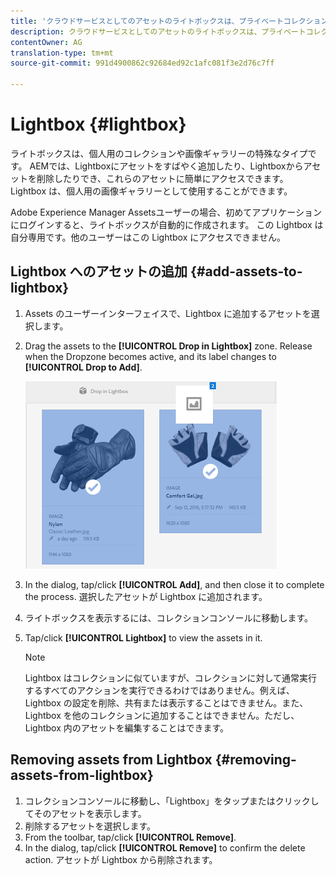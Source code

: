 ```yaml
---
title: 'クラウドサービスとしてのアセットのライトボックスは、プライベートコレクションまたは画像ギャラリーとして機能します。 '
description: クラウドサービスとしてのアセットのライトボックスは、プライベートコレクションまたは画像ギャラリーとして機能します。
contentOwner: AG
translation-type: tm+mt
source-git-commit: 991d4900862c92684ed92c1afc081f3e2d76c7ff

---
```



# Lightbox {#lightbox}

ライトボックスは、個人用のコレクションや画像ギャラリーの特殊なタイプです。 AEMでは、Lightboxにアセットをすばやく追加したり、Lightboxからアセットを削除したりでき、これらのアセットに簡単にアクセスできます。 Lightbox は、個人用の画像ギャラリーとして使用することができます。

Adobe Experience Manager Assetsユーザーの場合、初めてアプリケーションにログインすると、ライトボックスが自動的に作成されます。 この Lightbox は自分専用です。他のユーザーはこの Lightbox にアクセスできません。

## Lightbox へのアセットの追加 {#add-assets-to-lightbox}

1. Assets のユーザーインターフェイスで、Lightbox に追加するアセットを選択します。
1. Drag the assets to the **[!UICONTROL Drop in Lightbox]** zone. Release when the Dropzone becomes active, and its label changes to **[!UICONTROL Drop to Add]**.

   ![add_to_lightbox](assets/add_to_lightbox.png)

1. In the dialog, tap/click **[!UICONTROL Add]**, and then close it to complete the process. 選択したアセットが Lightbox に追加されます。
1. ライトボックスを表示するには、コレクションコンソールに移動します。
1. Tap/click **[!UICONTROL Lightbox]** to view the assets in it.

   >[!NOTE]
   >
   >Lightbox はコレクションに似ていますが、コレクションに対して通常実行するすべてのアクションを実行できるわけではありません。例えば、Lightbox の設定を削除、共有または表示することはできません。また、Lightbox を他のコレクションに追加することはできません。ただし、Lightbox 内のアセットを編集することはできます。

## Removing assets from Lightbox {#removing-assets-from-lightbox}

1. コレクションコンソールに移動し、「Lightbox」をタップまたはクリックしてそのアセットを表示します。
1. 削除するアセットを選択します。
1. From the toolbar, tap/click **[!UICONTROL Remove]**.
1. In the dialog, tap/click **[!UICONTROL Remove]** to confirm the delete action. アセットが Lightbox から削除されます。
